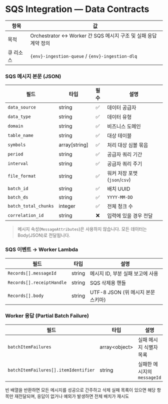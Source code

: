 # SQS Integration — Data Contracts

| 항목 | 값 |
|------|-----|
| 목적 | Orchestrator ↔ Worker 간 SQS 메시지 구조 및 실패 응답 계약 정의 |
| 큐 리소스 | `{env}-ingestion-queue` / `{env}-ingestion-dlq` |

### SQS 메시지 본문 (JSON)

| 필드 | 타입 | 필수 | 설명 |
|------|------|:---:|------|
| `data_source` | string | ✅ | 데이터 공급자 |
| `data_type` | string | ✅ | 데이터 유형 |
| `domain` | string | ✅ | 비즈니스 도메인 |
| `table_name` | string | ✅ | 대상 테이블 |
| `symbols` | array[string] | ✅ | 처리 대상 심볼 묶음 |
| `period` | string | ✅ | 공급자 쿼리 기간 |
| `interval` | string | ✅ | 공급자 쿼리 주기 |
| `file_format` | string | ✅ | 워커 저장 포맷 (`json`/`csv`) |
| `batch_id` | string | ✅ | 배치 UUID |
| `batch_ds` | string | ✅ | `YYYY-MM-DD` |
| `batch_total_chunks` | integer | ✅ | 전체 청크 수 |
| `correlation_id` | string | ❌ | 입력에 있을 경우 전달 |

> 메시지 속성(`MessageAttributes`)은 사용하지 않습니다. 모든 데이터는 Body(JSON)로 전달됩니다.

### SQS 이벤트 → Worker Lambda

| 필드 | 타입 | 설명 |
|------|------|------|
| `Records[].messageId` | string | 메시지 ID, 부분 실패 보고에 사용 |
| `Records[].receiptHandle` | string | SQS 삭제용 핸들 |
| `Records[].body` | string | UTF-8 JSON (위 메시지 본문 스키마) |

### Worker 응답 (Partial Batch Failure)

| 필드 | 타입 | 설명 |
|------|------|------|
| `batchItemFailures` | array\<object> | 실패 메시지 식별자 목록 |
| `batchItemFailures[].itemIdentifier` | string | 실패한 메시지의 `messageId` |

빈 배열을 반환하면 모든 메시지를 성공으로 간주하고 삭제
실패 목록이 있으면 해당 항목만 재전달되며, 응답이 없거나 예외가 발생하면 전체 배치가 재시도